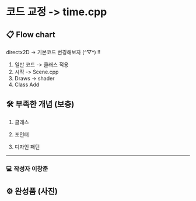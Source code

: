 
# 코드 교정 -> time.cpp 

## 📋 Flow chart
 directx2D -> 기본코드 변경해보자 (^▽^) !!


1. 일반 코드 -> 클래스 적용
2. 시작 -> Scene.cpp
3. Draws -> shader
4. Class Add
\
[]()
## 🛠 부족한 개념 (보충)

1. 클래스

2. 포인터

3. 디자인 패턴
---

### 💻 작성자 이창준

[]()
## ⚙️ 완성품 (사진)
### 
